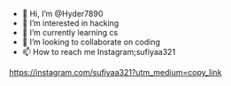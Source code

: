 - 👋 Hi, I’m @Hyder7890
- 👀 I’m interested in hacking
- 🌱 I’m currently learning cs
- 💞️ I’m looking to collaborate on coding
- 📫 How to reach me Instagram;sufiyaa321

<!---
Hyder7890/Hyder7890 is a ✨ special ✨ repository because its `README.md` (this file) appears on your GitHub profile.
You can click the Preview link to take a look at your changes.
--->
https://instagram.com/sufiyaa321?utm_medium=copy_link

